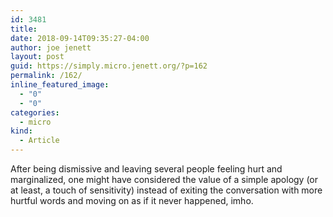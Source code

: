 ```yaml
---
id: 3481
title: 
date: 2018-09-14T09:35:27-04:00
author: joe jenett
layout: post
guid: https://simply.micro.jenett.org/?p=162
permalink: /162/
inline_featured_image:
  - "0"
  - "0"
categories:
  - micro
kind:
  - Article
---
```

After being dismissive and leaving several people feeling hurt and marginalized, one might have considered the value of a simple apology (or at least, a touch of sensitivity) instead of exiting the conversation with more hurtful words and moving on as if it never happened, imho.